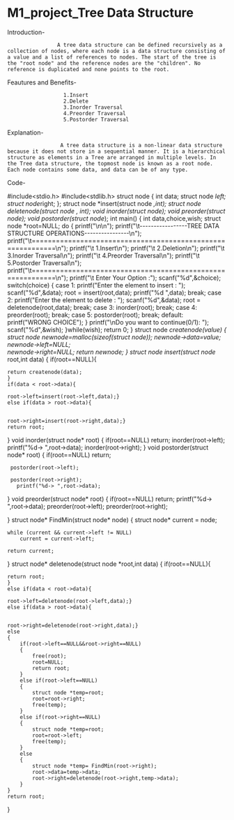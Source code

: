 # M1_project_Tree Data Structure


Introduction-
                    
                    
                    A tree data structure can be defined recursively as a collection of nodes, where each node is a data structure consisting of a value and a list of references to nodes. The start of the tree is the "root node" and the reference nodes are the "children". No reference is duplicated and none points to the root.


Feautures and Benefits-
                      
                      
                      1.Insert
                      2.Delete
                      3.Inorder Traversal
                      4.Preorder Traversal
                      5.Postorder Traversal
                      


Explanation-
                     
                     
                     A tree data structure is a non-linear data structure because it does not store in a sequential manner. It is a hierarchical structure as elements in a Tree are arranged in multiple levels. In the Tree data structure, the topmost node is known as a root node. Each node contains some data, and data can be of any type.
                     
                     
Code-


#include<stdio.h>
#include<stdlib.h>
struct node
{
	int data;
	struct node *left;
	struct node*right;
};
struct node *insert(struct node *,int);
struct node *deletenode(struct node *, int);
void inorder(struct node*);
void preorder(struct node*);
void postorder(struct node*);
int main()
{
 int data,choice,wish;
 struct node *root=NULL;
 do
 {
    	printf("\n\n");
        printf("\t-----------------TREE DATA STRUCTURE OPERATIONS----------------\n");
        printf("\t============================================================\n");
        printf("\t 1.Insert\n");
        printf("\t 2.Deletion\n");
        printf("\t 3.Inorder Traversal\n");
        printf("\t 4.Preorder Traversal\n");
        printf("\t 5.Postorder Traversal\n");
        printf("\t============================================================\n");
        printf("\t  Enter Your Option :");
        scanf("%d",&choice);
        switch(choice)
    {
     case 1:
                 printf("Enter the element to insert : ");
                 scanf("%d",&data);
                 root = insert(root,data);
                 printf("%d ",data);
                 break;
    case 2:
                 printf("Enter the element to delete : ");
                 scanf("%d",&data);
                 root = deletenode(root,data);
                 break;
     case 3:
                 inorder(root);
                 break;
     case 4:
                 preorder(root);
                 break;
     case 5:
     postorder(root);
                 break;
     default:
                 printf("WRONG CHOICE");
  }
  printf("\nDo you want to continue(0/1): ");
  scanf("%d",&wish);
 }while(wish);
 return 0;
}
struct node *createnode(value)
{
	struct node *newnode=malloc(sizeof(struct node));
	newnode->data=value;
	newnode->left=NULL;													
	newnode->right=NULL;
	return newnode;
}
struct node* insert(struct node* root,int data)
{
	if(root==NULL){
	
	return createnode(data);
	}
	if(data < root->data){
	
	root->left=insert(root->left,data);}
	else if(data > root->data){

	
	root->right=insert(root->right,data);}
	return root;
}
void inorder(struct node* root)
{
	if(root==NULL)
	return;
	 inorder(root->left);
	 printf("%d-> ",root->data);
	 inorder(root->right);
}
void postorder(struct node* root)
{
	if(root==NULL)
	return;
	
	 postorder(root->left);
	
	 postorder(root->right);
	   printf("%d-> ",root->data);
}
void preorder(struct node* root)
{
	if(root==NULL)
	return;
	 printf("%d-> ",root->data);
	 preorder(root->left);
	 preorder(root->right);

}
struct node* FindMin(struct node* node)
{ 
	struct node* current = node; 

	
	while (current && current->left != NULL) 
		current = current->left; 

	return current; 
} 
struct node* deletenode(struct node *root,int data)
{
	if(root==NULL){
	
	return root;
	}
	else if(data < root->data){
	
	root->left=deletenode(root->left,data);}
	else if(data > root->data){

	
	root->right=deletenode(root->right,data);}
	else
	{
		if(root->left==NULL&&root->right==NULL)
		{
			free(root);
			root=NULL;
			return root;
		}
		else if(root->left==NULL)
		{
			struct node *temp=root;
			root=root->right;
			free(temp);
		}
		else if(root->right==NULL)
		{
			struct node *temp=root;
			root=root->left;
			free(temp);
		}
		else
		{
			struct node *temp= FindMin(root->right);
			root->data=temp->data;
			root->right=deletenode(root->right,temp->data);
		}
	}
	return root;
}
            

